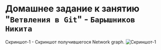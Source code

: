# Домашнее задание к занятию "`Ветвления в Git`" - `Барышников Никита`

Скриншот-1 - Скриншот получившегося Network graph.
![Скриншот-1](https://github.com/BaryshnikovNV/version-control-systems/blob/main/3-git-branching/img/Network_graph.png)